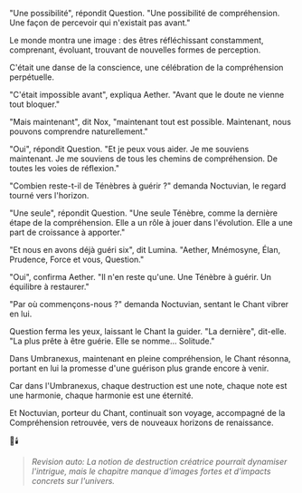 
"Une possibilité",
répondit Question.
"Une possibilité de compréhension.
Une façon de percevoir
qui n'existait pas avant."

Le monde montra une image :
des êtres réfléchissant constamment,
comprenant,
évoluant,
trouvant de nouvelles formes
de perception.

C'était une danse de la conscience,
une célébration
de la compréhension perpétuelle.

"C'était impossible avant",
expliqua Aether.
"Avant que le doute
ne vienne tout bloquer."

"Mais maintenant",
dit Nox,
"maintenant tout est possible.
Maintenant,
nous pouvons comprendre
naturellement."

"Oui",
répondit Question.
"Et je peux vous aider.
Je me souviens maintenant.
Je me souviens de tous les chemins
de compréhension.
De toutes les voies
de réflexion."

"Combien reste-t-il
de Ténèbres à guérir ?"
demanda Noctuvian,
le regard tourné vers l'horizon.

"Une seule",
répondit Question.
"Une seule Ténèbre,
comme la dernière étape
de la compréhension.
Elle a un rôle à jouer
dans l'évolution.
Elle a une part de croissance
à apporter."

"Et nous en avons déjà guéri six",
dit Lumina.
"Aether, Mnémosyne, Élan,
Prudence, Force et vous,
Question."

"Oui",
confirma Aether.
"Il n'en reste qu'une.
Une Ténèbre à guérir.
Un équilibre à restaurer."

"Par où commençons-nous ?"
demanda Noctuvian,
sentant le Chant vibrer en lui.

Question ferma les yeux,
laissant le Chant la guider.
"La dernière",
dit-elle.
"La plus prête à être guérie.
Elle se nomme... Solitude."

Dans Umbranexus,
maintenant en pleine compréhension,
le Chant résonna,
portant en lui la promesse
d'une guérison plus grande
encore à venir.

Car dans l'Umbranexus,
chaque destruction est une note,
chaque note est une harmonie,
chaque harmonie est une éternité.

Et Noctuvian,
porteur du Chant,
continuait son voyage,
accompagné de la Compréhension retrouvée,
vers de nouveaux horizons
de renaissance.

🌌🕯️
> _Revision auto: La notion de destruction créatrice pourrait dynamiser l'intrigue, mais le chapitre manque d'images fortes et d'impacts concrets sur l'univers._
